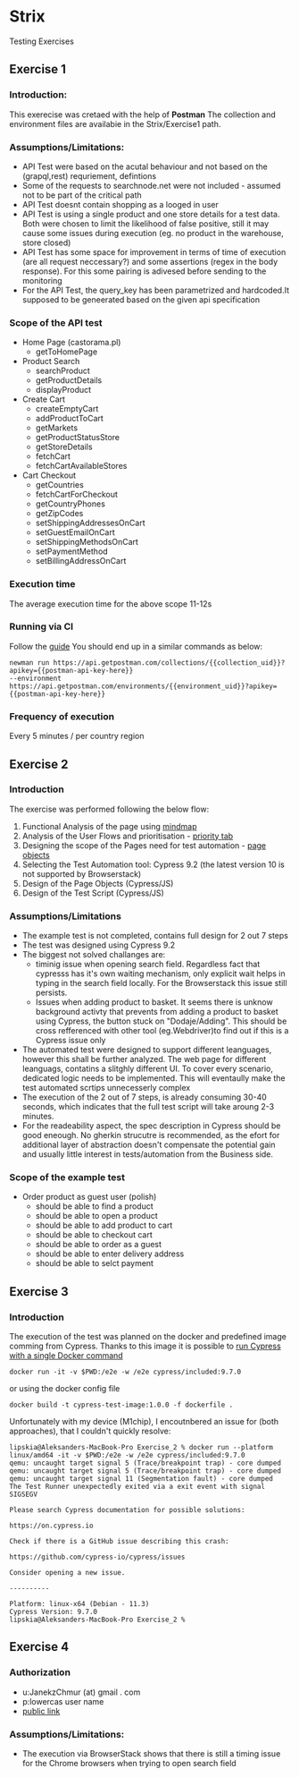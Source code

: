 # Strix
Testing Exercises
## Exercise 1
### Introduction:
This exerecise was cretaed with the help of **Postman** The collection and environment files are availabie in the Strix/Exercise1 path.
### Assumptions/Limitations:
- API Test were based on the acutal behaviour and not based on the (grapql,rest) requriement, defintions
- Some of the requests to searchnode.net were not included - assumed not to be part of the critical path
- API Test doesnt contain shopping as a looged in user
- API Test is using a single product and one store details for a test data. Both were chosen to limit the likelihood of false positive, still it may cause some issues during execution (eg. no product in the warehouse, store closed)
- API Test has some space for improvement in terms of time of execution (are all request neccessary?) and some assertions (regex in the body response). For this some pairing is adivesed before sending to the monitoring
- For the API Test, the query_key has been parametrized and hardcoded.It supposed to be geneerated based on the given api specification 

### Scope of the API test
- Home Page (castorama.pl)
  - getToHomePage
- Product Search
  - searchProduct
  - getProductDetails
  - displayProduct
- Create Cart
  - createEmptyCart
  - addProductToCart
  - getMarkets
  - getProductStatusStore
  - getStoreDetails
  - fetchCart
  - fetchCartAvailableStores
- Cart Checkout
  - getCountries
  - fetchCartForCheckout
  - getCountryPhones
  - getZipCodes
  - setShippingAddressesOnCart
  - setGuestEmailOnCart
  - setShippingMethodsOnCart
  - setPaymentMethod
  - setBillingAddressOnCart
### Execution time
The average execution time for the above scope 11-12s 

### Running via CI
Follow the [guide](https://learning.postman.com/docs/running-collections/using-newman-cli/continuous-integration/)
You should end up in a similar commands as below:
```
newman run https://api.getpostman.com/collections/{{collection_uid}}?apikey={{postman-api-key-here}}
--environment https://api.getpostman.com/environments/{{environment_uid}}?apikey={{postman-api-key-here}}
```
### Frequency of execution
Every 5 minutes / per country region


## Exercise 2
### Introduction
The exercise was performed following the below flow:
1. Functional Analysis of the page using [mindmap](https://coggle.it/diagram/YrYu8LndxQl8MoIF/t/semilac-pl)
2. Analysis of the User Flows and prioritisation - [priority tab](https://docs.google.com/spreadsheets/d/1YTQLFPOZr83975LFVXIoEw5UtAZLwy5arq4D67wmeYM/edit?usp=sharing)
3. Designing the scope of the Pages need for test automation - [page objects](https://docs.google.com/spreadsheets/d/1YTQLFPOZr83975LFVXIoEw5UtAZLwy5arq4D67wmeYM/edit#gid=968477189)
4. Selecting the Test Automation tool: Cypress 9.2 (the latest version 10 is not supported by Browserstack)
5. Design of the Page Objects  (Cypress/JS)
6. Design of the Test Script (Cypress/JS)
### Assumptions/Limitations
- The example test is not completed, contains full design for 2 out 7 steps
- The test was designed using Cypress 9.2
- The biggest not solved challanges are:
  - timinig issue when opening search field. Regardless fact that cypresss has it's own waiting mechanism, only explicit wait helps in typing in the search field locally. For the Browserstack this issue still persists.
  - Issues when adding product to basket. It seems there is unknow background activty that prevents from adding a product to basket using Cypress, the button stuck on "Dodaje/Adding". This should be cross refferenced with other tool (eg.Webdriver)to find out if this is a Cypress issue only
- The automated test were designed to support different leanguages, however this shall be further analyzed. The web page for different leanguags,  contatins a slitghly different UI. To cover every scenario, dedicated logic needs to be implemented. This will eventaully make the test automated scrtips unnecesserly complex
- The execution of the 2 out of 7 steps, is already consuming 30-40 seconds, which indicates that the full test script will take aroung 2-3 minutes.
- For the readeability aspect, the spec description in Cypress should be good eneough. No gherkin strucutre is recommended, as the efort for additional layer of abstraction doesn't compensate the potential gain and usually little interest in tests/automation from the Business side.
### Scope of the example test
- Order product as guest user (polish)
  - should be able to find a product
  - should be able to open a product
  - should be able to add product to cart
  - should be able to checkout cart
  - should be able to order as a guest
  - should be able to enter delivery address
  - should be able to selct payment

## Exercise 3
### Introduction
The execution of the test was planned on the docker and predefined image comming from Cypress. Thanks to this image it is possible to [run Cypress with a single Docker command](https://www.cypress.io/blog/2019/05/02/run-cypress-with-a-single-docker-command/)
```
docker run -it -v $PWD:/e2e -w /e2e cypress/included:9.7.0
```
or using the docker config file

```
docker build -t cypress-test-image:1.0.0 -f dockerfile .
```

Unfortunately with my device (M1chip), I encoutnbered an issue for (both approaches), that I couldn't quickly resolve:
```
lipskia@Aleksanders-MacBook-Pro Exercise_2 % docker run --platform linux/amd64 -it -v $PWD:/e2e -w /e2e cypress/included:9.7.0
qemu: uncaught target signal 5 (Trace/breakpoint trap) - core dumped
qemu: uncaught target signal 5 (Trace/breakpoint trap) - core dumped
qemu: uncaught target signal 11 (Segmentation fault) - core dumped
The Test Runner unexpectedly exited via a exit event with signal SIGSEGV

Please search Cypress documentation for possible solutions:

https://on.cypress.io

Check if there is a GitHub issue describing this crash:

https://github.com/cypress-io/cypress/issues

Consider opening a new issue.

----------

Platform: linux-x64 (Debian - 11.3)
Cypress Version: 9.7.0
lipskia@Aleksanders-MacBook-Pro Exercise_2 % 
```
## Exercise 4
### Authorization
- u:JanekzChmur (at) gmail . com
- p:lowercas user name
- [public link](https://automate.browserstack.com/dashboard/v2/public-build/MTc1NERIaXdaU1NXRGdXM1UxV2RxMk9Sb0JVY3Q3b05aSFlCcUxkdzVPRjh4YzJ1ZHY4RHNmVTlMNEVHQ25zYS91dXYzb0lFTnpKNXFTdm9CUVRnb1E9PS0teC9ORStzaGs4NjgvaGFvb2xzM1Q5dz09--c810abd4014c96569ad2f08518978a9db47667fa)
### Assumptions/Limitations:
- The execution via BrowserStack shows that there is still a timing issue for the Chrome browsers when trying to open search field

